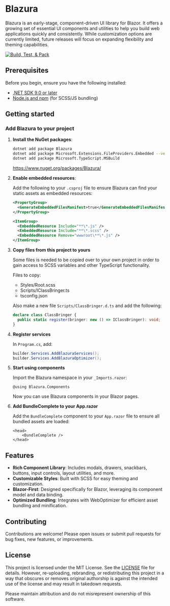# Blazura

Blazura is an early-stage, component-driven UI library for Blazor. It offers a growing set of essential UI components and utilities to help you build web applications quickly and consistently. While customization options are currently limited, future releases will focus on expanding flexibility and theming capabilities.

[![Build, Test, & Pack](https://github.com/ZeroXitreo/Blazura/actions/workflows/pack.yml/badge.svg)](https://github.com/ZeroXitreo/Blazura/actions/workflows/pack.yml)

## Prerequisites

Before you begin, ensure you have the following installed:

- [.NET SDK 9.0 or later](https://dotnet.microsoft.com/download)
- [Node.js and npm](https://nodejs.org/) (for SCSS/JS bundling)

## Getting started

<!-- TODO: Create a getting started section -->

### Add Blazura to your project

1. **Install the NuGet packages**:

   ```sh
   dotnet add package Blazura
   dotnet add package Microsoft.Extensions.FileProviders.Embedded --version 9
   dotnet add package Microsoft.TypeScript.MSBuild
   ```

   https://www.nuget.org/packages/Blazura/

2. **Enable embedded resources**:

   Add the following to your `.csproj` file to ensure Blazura can find your static assets as embedded resources:

   ```xml
   <PropertyGroup>
     <GenerateEmbeddedFilesManifest>true</GenerateEmbeddedFilesManifest>
   </PropertyGroup>

   <ItemGroup>
     <EmbeddedResource Include="**\*.js" />
     <EmbeddedResource Include="**\*.scss" />
     <EmbeddedResource Remove="wwwroot\**\*.js" />
   </ItemGroup>
   ```

3. **Copy files from this project to yours**

   Some files is needed to be copied over to your own project in order to gain access to SCSS variables and other TypeScript functionality.

   Files to copy:

   - Styles/Root.scss
   - Scripts/IClassBringer.ts
   - tsconfig.json

   Also make a new file `Scripts/ClassBringer.d.ts` and add the following:

   ```typescript
   declare class ClassBringer {
     public static register(bringer: new () => IClassBringer): void;
   }
   ```

4. **Register services**

   In `Program.cs`, add:

   ```csharp
   builder.Services.AddBlazuraServices();
   builder.Services.AddBlazuraOptimizer();
   ```

5. **Start using components**

   Import the Blazura namespace in your `_Imports.razor`:

   ```razor
   @using Blazura.Components
   ```

   Now you can use Blazura components in your Blazor pages.

6. **Add BundleComplete to your App.razor**

   Add the `BundleComplete` component to your `App.razor` file to ensure all bundled assets are loaded:

   ```razor
   <head>
       <BundleComplete />
   </head>
   ```

## Features

- **Rich Component Library**: Includes modals, drawers, snackbars, buttons, input controls, layout utilities, and more.
- **Customizable Styles**: Built with SCSS for easy theming and customization.
- **Blazor-First**: Designed specifically for Blazor, leveraging its component model and data binding.
- **Optimized Bundling**: Integrates with WebOptimizer for efficient asset bundling and minification.

## Contributing

Contributions are welcome! Please open issues or submit pull requests for bug fixes, new features, or improvements.

## License

This project is licensed under the MIT License. See the [LICENSE](LICENSE) file for details. However, re-uploading, rebranding, or redistributing this project in a way that obscures or removes original authorship is against the intended use of the license and may result in takedown requests.

Please maintain attribution and do not misrepresent ownership of this software.
